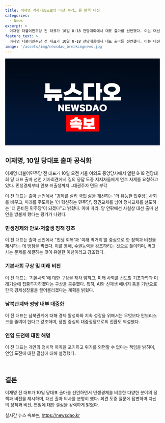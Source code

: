 ```yaml
---
title: 이재명 먹사니즘으로의 비전 부각… 윤 탄핵 대신
categories:
  - News
excerpt: >
  이재명 더불어민주당 전 대표가 10일 8·18 전당대회에서 대표 출마를 선언했다. 이는 대선 출마로 풀이되는 상황 속에서 민생경제부터 안보·저출생 문제까지 종합적으로 대책 제시하며 주목 받고 있다. 또한, 이 전 대표는 이번 출마를 통해 정치적 책임을 다할 것을 다짐하며, 정책과 비전을 강조하여 사람들의 기대를 모으고 있다. 2024 대선을 앞둔 정치권에 새로운 활력을 불어넣을 가능성을 보여주고 있다.
feature_text: >
  이재명 더불어민주당 전 대표가 10일 8·18 전당대회에서 대표 출마를 선언했다. 이는 대선 출마로 풀이되는 상황 속에서 민생경제부터 안보·저출생 문제까지 종합적으로 대책 제시하며 주목 받고 있다. 또한, 이 전 대표는 이번 출마를 통해 정치적 책임을 다할 것을 다짐하며, 정책과 비전을 강조하여 사람들의 기대를 모으고 있다. 2024 대선을 앞둔 정치권에 새로운 활력을 불어넣을 가능성을 보여주고 있다.
image: '/assets/img/newsdao_breakingnews.jpg'
---
```


<p><img src="/assets/img/newsdao_breakingnews.jpg" alt="flaretime 속보" /></p>

<h2 data-ke-size="size26">이재명, 10일 당대표 출마 공식화</h2>

<p data-ke-size="size16">이재명 더불어민주당 전 대표가 10일 오전 서울 여의도 중앙당사에서 열린 8·18 전당대회 당 대표 출마 선언 기자회견에서 질의 응답 도중 지지자들에게 연호 자제를 요청하고 있다. 민생경제부터 안보·저출생까지…대권주자 면모 부각</p>

<p data-ke-size="size16">이 전 대표는 출마 선언에서 "경제를 살려 국민 삶을 개선하는 '더 유능한 민주당', 사회를 바꾸고, 미래를 주도하는 '더 혁신하는 민주당', 정권교체를 넘어 정치교체를 선도하는 '더 준비된 민주당'이 되겠다"고 밝혔다. 이에 따라, 당 안팎에선 사실상 대선 출마 선언을 방불케 했다는 평가가 나왔다.</p>

<h3 data-ke-size="size24">민생경제와 안보·저출생 정책 강조</h3>

<p data-ke-size="size16">이 전 대표는 출마 선언에서 "민생 회복'과 '미래 먹거리'를 중심으로 한 정책과 비전을 제시하는 데 방점을 찍었다. 이를 통해, 수권능력을 강조하려는 것으로 풀이되며, 먹고 사는 문제를 해결하는 것이 유일한 이념이라고 강조했다.</p>

<h3 data-ke-size="size24">기본사회 구상 및 미래 비전</h3>

<p data-ke-size="size16">이 전 대표는 '기본사회'에 대한 구상을 재차 밝히고, 미래 사회를 선도할 기초과학과 미래기술에 집중투자하겠다는 구상을 공유했다. 특히, AI와 신재생 에너지 등을 기반으로 한국 경제성장률을 끌어올리겠다는 계획을 밝혔다.</p>

<h3 data-ke-size="size24">남북관계와 정당 내부 대중화</h3>

<p data-ke-size="size16">이 전 대표는 남북관계에 대해 경제 활성화와 지속 성장을 위해서는 무엇보다 안보리스크를 줄여야 한다고 강조하며, 당원 중심의 대중정당으로의 전환도 역설했다.</p>

<h3 data-ke-size="size24">연임 도전에 대한 해명</h3>

<p data-ke-size="size16">이 전 대표는 개인의 정치적 이익을 포기하고 위기를 외면할 수 없다는 책임을 밝히며, 연임 도전에 대한 결심에 대해 설명했다.</p>

<p data-ke-size="size16">&nbsp;</p>

<h2 data-ke-size="size26">결론</h2>

<p data-ke-size="size16">이재명 전 대표가 10일 당대표 출마를 선언하면서 민생경제를 비롯한 다양한 분야의 정책과 비전을 제시하며, 대선 출마 의사를 분명히 했다. 회견 도중 질문에 답변하며 자신의 정책과 비전, 연임에 대한 결심을 강력하게 밝혔다.</p>
실시간 뉴스 속보는, <a href="https://newsdao.kr" rel="dofollow">https://newsdao.kr</a>


